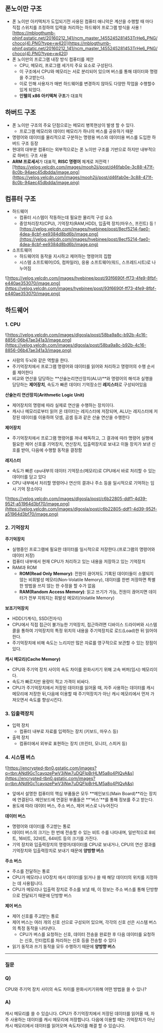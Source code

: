 ## 폰노이만 구조

- 폰 노이만 아키텍처가 도입되기전 사용된 컴퓨터 애니악은 계산을 수행할 때 마다 직접 스위치를 조정하여 입력을 처리하는 하드웨어 프로그램 방식을 사용
  ![https://mblogthumb-phinf.pstatic.net/20160212_141/ncm_master_1455245281453TrHe6_PNG/choco(4).PNG?type=w420](<https://mblogthumb-phinf.pstatic.net/20160212_141/ncm_master_1455245281453TrHe6_PNG/choco(4).PNG?type=w420>)
- 폰 노이만의 프로그램 내장 방식 컴퓨터를 제안
  - CPU, 메모리, 프로그램 세가지 주요 요소로 구성된다.
  - 이 구조에서 CPU와 메모리는 서로 분리되어 있으며 버스를 통해 데이터와 명령을 주고받는다.
  - 이로 인해 사용자가 매번 하드웨어를 변경하지 않아도 다양한 작업을 수행할수 있게 되었다.
  - **인텔의 x86 아키텍쳐 구조**가 대표적

## 하버드 구조

- 폰 노이만 구조의 주요 단점으로는 메모리 병목현상이 발생 할 수 있다.
  - 프로그램 메모리와 데이터 메모리가 하나의 버스를 공유하기 때문
- 명령어와 데이터를 물리적으로 구분하는 명령용 버스와 데이터용 버스를 도입한 하버드 구조 등장
- 현대의 대부분 컴퓨터는 외부적으로는 폰 노이만 구조를 기반으로 하지만 내부적으로 하버드 구조 사용
- **ARM 프로세서**가 대표적, **RISC 명령어** 체계로 저전력
  ![!https://velog.velcdn.com/images/mooh2jj/post/d46fab0e-3c88-471f-8c0b-94aec45dbdda/image.png](https://velog.velcdn.com/images/mooh2jj/post/d46fab0e-3c88-471f-8c0b-94aec45dbdda/image.png)

## 컴퓨터 구조

- 하드웨어
  - 컴퓨터 시스템이 작동하는데 필요한 물리적 구성 요소
  - 중앙처리장치(CPU), 기억장치(RAM,HDD), 입출력 장치(마우스, 프린트) 등
    ![https://velog.velcdn.com/images/hyebinee/post/8ecf5214-fae0-4dea-8cbf-ee9384d8bd6b/image.png](https://velog.velcdn.com/images/hyebinee/post/8ecf5214-fae0-4dea-8cbf-ee9384d8bd6b/image.png)
- 소프트웨어
  - 하드웨어의 동작을 지시하고 제어하는 명령어의 집합
  - 시스템 소프트웨어(OS, 컴파일러), 응용 소프트웨어(워드, 스프레드시트)로 나누어짐

![https://velog.velcdn.com/images/hyebinee/post/93f6690f-ff73-4fe9-8fbf-e440ae353070/image.png](https://velog.velcdn.com/images/hyebinee/post/93f6690f-ff73-4fe9-8fbf-e440ae353070/image.png)

## 하드웨어

### 1. CPU

![https://velog.velcdn.com/images/dlgosla/post/58ba9a8c-b92b-4c16-8856-06b47ae341a3/image.png](https://velog.velcdn.com/images/dlgosla/post/58ba9a8c-b92b-4c16-8856-06b47ae341a3/image.png)

- 사람의 두뇌와 같은 역할을 한다.
- 주기억장치에서 프로그램 명령어와 데이터를 읽어와 처리하고 명령어의 수행 순서를 제어한다
- 비교와 연산을 담당하는 **산술논리연산장치(ALU)**와 명령어의 해석과 실행을 담당하는 **제어장치**, 속도가 빠른 데이터 기억장소인 **레지스터**로 구성되어있음

**산술논리 연산장치(Arithmetic Logic Unit)**

- 제어장치의 명령에 따라 실제로 연산을 수행하는 장치이다.
- 캐시나 메모리로부터 읽어 온 데이터는 레지스터에 저장되며, ALU는 레지스터에 저장된 데이터를 이용하여 덧셈, 곰셈 등과 같은 산술 연산을 수행한다

**제어장치**

- 주기억장치에서 프로그램 명령어를 꺼내 해독하고, 그 결과에 따라 명령어 실행에 필요한 제어 신호를 기억장치, 연산장치, 입출력장치로 보내고 이들 장치가 보낸 신호를 받아, 다음에 수행할 동작을 결정함

**레지스터**

- 속도가 빠른 cpu내부의 데이터 기억장소(메모리)로 CPU에서 바로 처리할 수 있는 데이터를 담고 있다
- CPU 내부에서 처리할 명령어나 연산의 결과나 주소 등을 일시적으로 기억하는 임시 기억 장소이다

![https://velog.velcdn.com/images/dlgosla/post/c6b22805-ddf1-4d39-952f-a51964d3bf70/image.png](https://velog.velcdn.com/images/dlgosla/post/c6b22805-ddf1-4d39-952f-a51964d3bf70/image.png)

### 2. 기억장치

**주기억장치**

- 실행중인 프로그램에 필요한 데이터를 일시적으로 저장한다.(프로그램의 명령어와 데이터 저장)
- 컴퓨터 내부에서 현재 CPU가 처리하고 있는 내용을 저장하고 있는 기억장치
- RAM과 ROM
  - **ROM(Read Only Memory)**: 전원이 끊어져도 기록된 데이터들이 소멸되지 않는 비휘발성 메모리(Non-Volatile Memory), 데이터를 한번 저장하면 특별한 방법을 쓰지 않는 한 수정을 할 수가 없음
  - **RAM(Random Access Memory)**: 읽고 쓰기가 가능, 전원이 끊어지면 데이터가 전부 지워지는 휘발성 메모리(Volatile Memory)

**보조기억장치**

- HDD(기계식), SSD(전자식)
- CPU에서 직접 접근이 불가능한 기억장치, 접근하려면 디바이스 드라이버와 시스템 콜을 통하여 기억장치의 특정 위치의 내용을 주기억장치로 로드(Load)한 뒤 읽어야 한다.
- 주기억장치에 비해 속도는 느리지만 많은 자료를 영구적으로 보관할 수 있는 장점이 있다.

**캐시 메모리(Cache Memory)**

- CPU와 주기억 장치 사이의 속도 차이를 완화시키기 위해 고속 버퍼(임시) 메모리이다.
- 속도가 빠르지만 용량이 적고 가격이 비싸다.
- CPU가 주기억장치에서 저장된 데이터를 읽어올 때, 자주 사용하는 데이터를 캐시 메모리에 저장한 뒤,다음에 이용할 때 주기억장치가 아닌 캐시 메모리에서 먼저 가져오면서 속도를 향상시킨다.

### 3. 입출력장치

- 입력 장치
  - 컴퓨터 내부로 자료를 입력하는 장치 (키보드, 마우스 등)
- 출력 장치
  - 컴퓨터에서 외부로 표현하는 장치 (프린터, 모니터, 스피커 등)

### 4. 시스템 버스

![https://encrypted-tbn0.gstatic.com/images?q=tbn:ANd9GcTcayqzePwV3iNw7uDQFlpBrHLM5a8o4PIQvA&s](https://encrypted-tbn0.gstatic.com/images?q=tbn:ANd9GcTcayqzePwV3iNw7uDQFlpBrHLM5a8o4PIQvA&s)

- 앞에서 설명한 컴퓨터의 핵심 부품들은 모두 **메인보드(Main Board)**라는 장치에 연결된다. 메인보드에 연결된 부품들은 **'버스'**를 통해 정보를 주고 받는다.
- 용도에 따라 데이터 버스, 주소 버스, 제어 버스로 나누어진다

**데이터 버스**

- 명령어와 데이터를 주고받는 통로
- 데이터 버스의 크기는 한 번에 전송할 수 있는 비트 수를 나타내며, 일반적으로 8비트, 16비트, 32비트, 64비트 등의 크기를 가진다.
- 기억 장치와 입출력장치의 명령어/데이터를 CPU로 보내거나, CPU의 연산 결과를 기억장치와 입출력장치로 보내기 때문에 **양방향 버스**

**주소 버스**

- 주소를 전달하는 통로
- CPU가 메모리나 I/O장치 에서 데이터를 읽거나 쓸 때 해당 데이터의 위치를 지정하는 데 사용됩니다.
- CPU가 메모리나 입출력 장치로 주소를 보낼 때, 이 정보는 주소 버스를 통해 단방향으로 전달되기 때문에 단방향 버스

**제어 버스**

- 제어 신호를 주고받는 통로
- 제어 버스는 여러 개의 신호 선으로 구성되어 있으며, 각각의 신호 선은 시스템 버스의 특정 동작을 나타낸다.
  - CPU가 버스를 요청하는 신호, 데이터 전송을 완료한 후 다음 데이터를 요청하는 신호, 인터럽트를 처리하는 신호 등을 전송할 수 있다
- 읽기 동작과 쓰기 동작을 모두 수행하기 때문에 **양방향 버스**

---

### 질문

### Q)

CPU와 주기억 장치 사이의 속도 차이를 완화시키기위해 어떤 방법을 쓸 수 있나?

### **A)**

캐시 메모리를 쓸 수 있습니다. CPU가 주기억장치에서 저장된 데이터를 읽어올 때, 자주 사용하는 데이터를 캐시 메모리에 저장합니다. 다음에 이용할 때는 기억장치가 아닌 캐시 메모리에서 데이터를 읽어오며 속도차이를 해결 할 수 있습니다.
